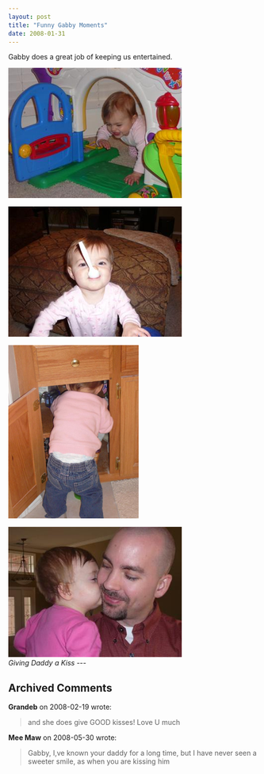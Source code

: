 ```yaml
---
layout: post
title: "Funny Gabby Moments"
date: 2008-01-31
---
```


<p>Gabby does a great job of keeping us entertained.  </p>
<p><img alt="" height="263" src="/assets/images/2008-01-31-P1020130(Custom).jpg" width="350"/></p>
<p><img alt="" height="263" src="/assets/images/2008-01-31-P1020054-Small.jpg" width="350"/></p>
<p><img alt="" height="350" src="/assets/images/2008-01-31-P1020061(Custom).jpg" width="263"/></p>
<img alt="Giving Daddy a Kiss" height="263" src="/assets/images/2008-01-31-P1020068(Custom).jpg" width="350"/><br/>
<em>Giving Daddy a Kiss</em>
---

## Archived Comments

**Grandeb** on 2008-02-19 wrote:

> and she does give GOOD kisses!  Love U much

**Mee Maw** on 2008-05-30 wrote:

> Gabby, I,ve known your daddy for a long time, but I have never seen a sweeter smile, as when you are kissing him

